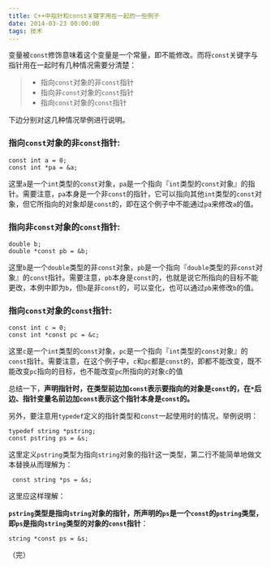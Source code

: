 ```yaml
---
title: C++中指针和const关键字用在一起的一些例子
date: 2014-03-23 00:00:00
tags: 技术
---
```


变量被`const`修饰意味着这个变量是一个常量，即不能修改。而将`const`关键字与指针用在一起时有几种情况需要分清楚：

> * 指向`const`对象的非`const`指针
> * 指向非`const`对象的`const`指针
> * 指向`const`对象的`const`指针

下边分别对这几种情况举例进行说明。

<!--more-->

### 指向`const`对象的非`const`指针:

    const int a = 0;
    const int *pa = &a;

这里`a`是一个`int`类型的`const`对象，`pa`是一个指向『`int`类型的`const`对象』的指针。需要注意，`pa`本身是一个非`const`的指针，它可以指向其他`int`类型的`const`对象，但它所指向的对象却是`const`的，即在这个例子中不能通过`pa`来修改`a`的值。

### 指向非`const`对象的`const`指针:

    double b;
    double *const pb = &b;

这里`b`是一个`double`类型的非`const`对象，`pb`是一个指向『`double`类型的非`const`对象』的`const`指针。需要注意，`pb`本身是`const`的，也就是说它所指向的目标不能更改，本例中即为`b`，但`b`是非`const`的，可以变化，也可以通过`pb`来修改`b`的值。

### 指向`const`对象的`const`指针:

    const int c = 0;
    const int *const pc = &c;

这里`c`是一个`int`类型的`const`对象，`pc`是一个指向『`int`类型的`const`对象』的`const`指针。需要注意，在这个例子中，`c`和`pc`都是`const`的，即都不能改变，既不能改变`pc`指向的目标，也不能改变`pc`所指向的对象`c`的值

总结一下，**声明指针时，在类型前边加`const`表示要指向的对象是`const`的，在`*`后边、指针变量名前边加`const`表示这个指针本身是`const`的。**

另外，要注意用`typedef`定义的指针类型和`const`一起使用时的情况，举例说明：

    typedef string *pstring;
    const pstring ps = &s;

这里定义`pstring`类型为指向`string`对象的指针这一类型，第二行不能简单地做文本替换从而理解为：

     const string *ps = &s;

这里应这样理解：

**`pstring`类型是指向`string`对象的指针，所声明的`ps`是一个`const`的`pstring`类型，即`ps`是指向`string`类型的对象的`const`指针**：

    string *const ps = &s;

（完）
